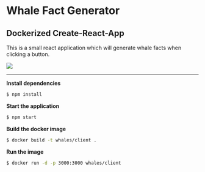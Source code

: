 # Whale Fact Generator
## Dockerized Create-React-App

This is a small react application which will generate whale facts when clicking a button.

![](http://g.recordit.co/XQz8PO2NIY.gif)

---

**Install dependencies**

```sh
$ npm install
```

**Start the application**

```sh
$ npm start
```

**Build the docker image**

```sh
$ docker build -t whales/client .
```

**Run the image**

```sh
$ docker run -d -p 3000:3000 whales/client
```
